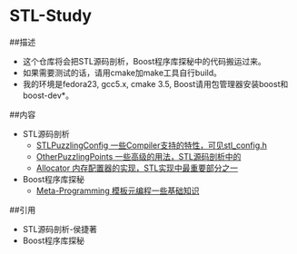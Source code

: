 # STL-Study
##描述
- 这个仓库将会把STL源码剖析，Boost程序库探秘中的代码搬运过来。    
- 如果需要测试的话，请用cmake加make工具自行build。  
- 我的环境是fedora23, gcc5.x, cmake 3.5, Boost请用包管理器安装boost和boost-dev*。  

##内容
- STL源码剖析
    - [STLPuzzlingConfig 一些Compiler支持的特性，可见stl_config.h](STLPuzzlingConfig)
    - [OtherPuzzlingPoints 一些高级的用法，STL源码剖析中的](OtherPuzzlingPoints)
    - [Allocator 内存配置器的实现，STL实现中最重要部分之一](Allocator)
- Boost程序库探秘
    - [Meta-Programming 模板元编程一些基础知识](Meta-Programming)

##引用
- STL源码剖析-侯捷著
- Boost程序库探秘
